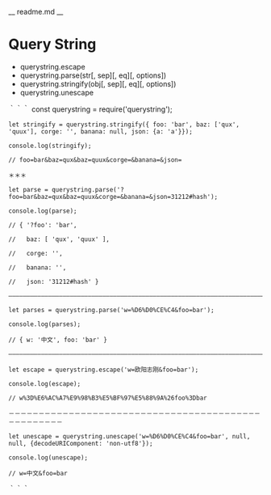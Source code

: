 __ readme.md __

# Query String
- querystring.escape
- querystring.parse(str[, sep][, eq][, options])
- querystring.stringify(obj[, sep][, eq][, options])
- querystring.unescape


｀｀｀
	const querystring = require('querystring');

	let stringify = querystring.stringify({ foo: 'bar', baz: ['qux', 'quux'], corge: '', banana: null, json: {a: 'a'}});

	console.log(stringify); 

	// foo=bar&baz=qux&baz=quux&corge=&banana=&json=

	＊＊＊

	let parse = querystring.parse('?foo=bar&baz=qux&baz=quux&corge=&banana=&json=31212#hash');

	console.log(parse);

	// { '?foo': 'bar',

	//   baz: [ 'qux', 'quux' ],

	//   corge: '',

	//   banana: '',

	//   json: '31212#hash' }

	————————————————————————————————————————————————————————————————————————————————————————

	let parses = querystring.parse('w=%D6%D0%CE%C4&foo=bar'); 

	console.log(parses); 

	// { w: '中文', foo: 'bar' }

	———————————————————————————————————————————————————————————————————————————————————————

	let escape = querystring.escape('w=欧阳志刚&foo=bar');

	console.log(escape);

	// w%3D%E6%AC%A7%E9%98%B3%E5%BF%97%E5%88%9A%26foo%3Dbar

	－－－－－－－－－－－－－－－－－－－－－－－－－－－－－－－－－－－－－－－－－－－－－－－－－－－

	let unescape = querystring.unescape('w=%D6%D0%CE%C4&foo=bar', null, null, {decodeURIComponent: 'non-utf8'});

	console.log(unescape);

	// w=中文&foo=bar
｀｀｀	

